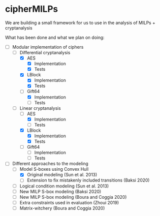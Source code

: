 # cipherMILPs
We are building a small framework for us to use in the analysis of MILPs + cryptanalysis

What has been done and what we plan on doing:
- [ ] Modular implementation of ciphers
  - [ ] Differential cryptanalysis
    - [x] AES
      - [x] Implementation
      - [x] Tests
    - [x] LBlock
      - [x] Implementation
      - [x] Tests
    - [ ] Gift64
      - [x] Implementation
      - [ ] Tests
  - [ ] Linear cryptanalysis
    - [ ] AES
      - [x] Implementation
      - [ ] Tests
    - [x] LBlock
      - [x] Implementation
      - [x] Tests
    - [ ] Gift64
      - [ ] Implementation
      - [ ] Tests

- [ ] Different approaches to the modeling
  - [ ] Model S-boxes using Convex Hull
    - [x] Original modeling (Sun et al. 2013)
    - [ ] Extension to fix mistakenly included transitions (Baksi 2020)
  - [ ] Logical condition modeling (Sun et al. 2013) 
  - [ ] New MILP S-box modeling (Baksi 2020)
  - [ ] New MILP S-box modeling (Boura and Coggia 2020)
  - [ ] Extra constraints used in evaluation (Zhoui 2019)
  - [ ] Matrix-witchery (Boura and Coggia 2020)
